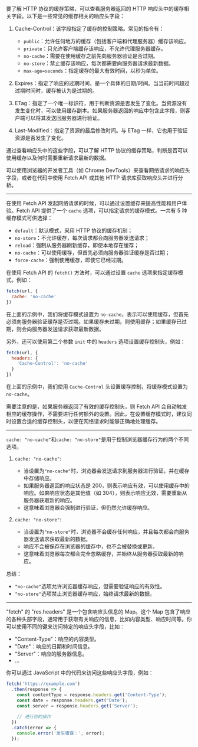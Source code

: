 要了解 HTTP 协议的缓存策略，可以查看服务器返回的 HTTP 响应头中的缓存相关字段。以下是一些常见的缓存相关的响应头字段：

1. Cache-Control：该字段指定了缓存的控制策略。常见的指令有：
   - `public`：允许任何地方的缓存（包括客户端和代理服务器）缓存该响应。
   - `private`：只允许客户端缓存该响应，不允许代理服务器缓存。
   - `no-cache`：需要在使用缓存之前先向服务器验证是否过期。
   - `no-store`：禁止缓存该响应，每次都需要向服务器请求最新数据。
   - `max-age=seconds`：指定缓存的最大有效时间，以秒为单位。
   
2. Expires：指定了响应的过期时间，是一个具体的日期/时间。当当前时间超过过期时间时，缓存被认为是过期的。

3. ETag：指定了一个唯一标识符，用于判断资源是否发生了变化。当资源没有发生变化时，可以使用缓存副本。如果服务器返回的响应中包含此字段，则客户端可以将其发送回服务器进行验证。

4. Last-Modified：指定了资源的最后修改时间。与 ETag 一样，它也用于验证资源是否发生了变化。

通过查看响应头中的这些字段，可以了解 HTTP 协议的缓存策略，判断是否可以使用缓存以及何时需要重新请求最新的数据。

可以使用浏览器的开发者工具（如 Chrome DevTools）来查看网络请求的响应头字段，或者在代码中使用 Fetch API 或其他 HTTP 请求库获取响应头并进行分析。

---

在使用 Fetch API 发起网络请求的时候，可以通过设置缓存来提高性能和用户体验。Fetch API 提供了一个 `cache` 选项，可以指定请求的缓存模式。一共有 5 种缓存模式可供选择：

- `default`：默认模式，采用 HTTP 协议的缓存机制；
- `no-store`：不允许缓存，每次请求都会向服务器发送请求；
- `reload`：强制从服务器刷新缓存，即使本地存在缓存；
- `no-cache`：可以使用缓存，但首先必须向服务器验证缓存是否过期；
- `force-cache`：强制使用缓存，即使它已经过期。

在使用 Fetch API 的 `fetch()` 方法时，可以通过设置 `cache` 选项来指定缓存模式。例如：

```javascript
fetch(url, {
  cache: 'no-cache'
})
```

在上面的示例中，我们将缓存模式设置为 `no-cache`，表示可以使用缓存，但首先必须向服务器验证缓存是否过期。如果缓存未过期，则使用缓存；如果缓存已过期，则会向服务器发送请求获取最新数据。

另外，还可以使用第二个参数 `init` 中的 `headers` 选项设置缓存控制头，例如：

```javascript
fetch(url, {
  headers: {
    'Cache-Control': 'no-cache'
  }
})
```

在上面的示例中，我们使用 `Cache-Control` 头设置缓存控制，将缓存模式设置为 `no-cache`。

需要注意的是，如果服务器返回了有效的缓存控制头，则 Fetch API 会自动触发相应的缓存操作，不需要进行任何额外的设置。因此，在设置缓存模式时，建议同时设置合适的缓存控制头，以便在网络请求时能够正确地处理缓存。

---

`cache: "no-cache"`和`cache: "no-store"`是用于控制浏览器缓存行为的两个不同选项。

1. `cache: "no-cache"`:
   - 当设置为`"no-cache"`时，浏览器会发送请求到服务器进行验证，并在缓存中存储响应。
   - 如果服务器返回的响应状态是 200，则表示响应有效，可以使用缓存中的响应。如果响应状态是其他值（如 304），则表示响应无效，需要重新从服务器获取新的响应。
   - 这意味着浏览器会强制进行验证，但仍然允许缓存响应。

2. `cache: "no-store"`:
   - 当设置为`"no-store"`时，浏览器不会缓存任何响应，并且每次都会向服务器发送请求获取最新的数据。
   - 响应不会被保存在浏览器的缓存中，也不会被替换或更新。
   - 这意味着浏览器每次都会完全忽略缓存，并始终从服务器获取最新的响应。

总结：
- `"no-cache"`选项允许浏览器缓存响应，但需要验证响应的有效性。
- `"no-store"`选项禁止浏览器缓存响应，始终请求最新的数据。

---

"fetch" 的 "res.headers" 是一个包含响应头信息的 Map。这个 Map 包含了响应的各种头部字段，通常用于获取有关响应的信息，比如内容类型、响应时间等。你可以使用不同的键来访问特定的响应头字段，比如：

- "Content-Type"：响应的内容类型。
- "Date"：响应的日期和时间信息。
- "Server"：响应的服务器信息。
- ...

你可以通过 JavaScript 中的代码来访问这些响应头字段，例如：

```javascript
fetch('https://example.com')
  .then(response => {
    const contentType = response.headers.get('Content-Type');
    const date = response.headers.get('Date');
    const server = response.headers.get('Server');
    
    // 进行你的操作
  })
  .catch(error => {
    console.error('发生错误：', error);
  });
```